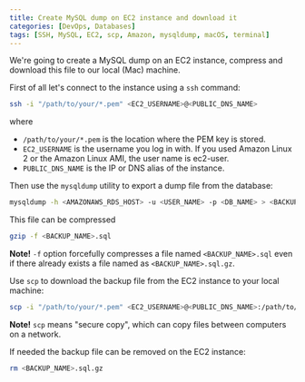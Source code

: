 ```yaml
---
title: Create MySQL dump on EC2 instance and download it
categories: [DevOps, Databases]
tags: [SSH, MySQL, EC2, scp, Amazon, mysqldump, macOS, terminal]
---
```


We're going to create a MySQL dump on an EC2 instance, compress and download this file to our local (Mac) machine.

First of all let's connect to the instance using a `ssh` command:

```bash
ssh -i "/path/to/your/*.pem" <EC2_USERNAME>@<PUBLIC_DNS_NAME>
```

where

* `/path/to/your/*.pem` is the location where the PEM key is stored.
* `EC2_USERNAME` is the username you log in with. If you used Amazon Linux 2 or the Amazon Linux AMI, the user name is ec2-user.
* `PUBLIC_DNS_NAME` is the IP or DNS alias of the instance.

Then use the `mysqldump` utility to export a dump file from the database:

```bash
mysqldump -h <AMAZONAWS_RDS_HOST> -u <USER_NAME> -p <DB_NAME> > <BACKUP_NAME>.sql
```

This file can be compressed

```bash
gzip -f <BACKUP_NAME>.sql
```

**Note!** `-f` option forcefully compresses a file named `<BACKUP_NAME>.sql` even if there already exists a file named as `<BACKUP_NAME>.sql.gz`.

Use `scp` to download the backup file from the EC2 instance to your local machine:

```bash
scp -i "/path/to/your/*.pem" <EC2_USERNAME>@<PUBLIC_DNS_NAME>:/path/to/your/backup ~/Downloads/
```

**Note!** `scp` means "secure copy", which can copy files between computers on a network.

If needed the backup file can be removed on the EC2 instance:

```bash
rm <BACKUP_NAME>.sql.gz
```
